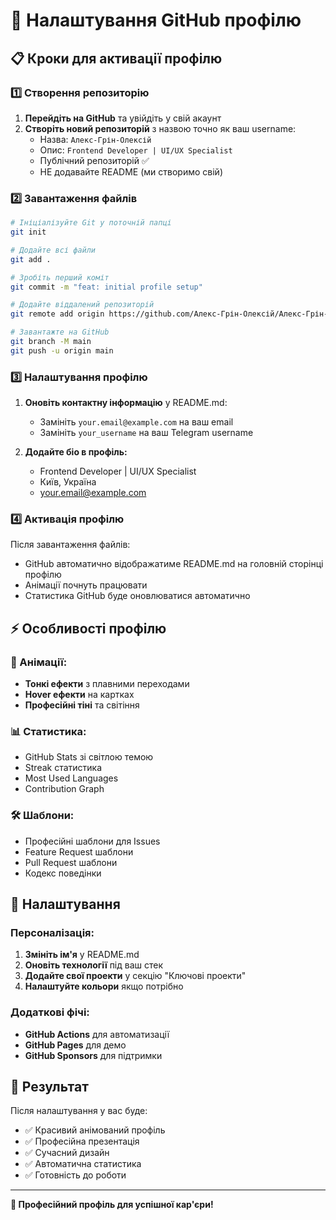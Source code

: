 # 🚀 Налаштування GitHub профілю

## 📋 Кроки для активації профілю

### 1️⃣ Створення репозиторію

1. **Перейдіть на GitHub** та увійдіть у свій акаунт
2. **Створіть новий репозиторій** з назвою точно як ваш username:
   - Назва: `Алекс-Грін-Олексій`
   - Опис: `Frontend Developer | UI/UX Specialist`
   - Публічний репозиторій ✅
   - НЕ додавайте README (ми створимо свій)

### 2️⃣ Завантаження файлів

```bash
# Ініціалізуйте Git у поточній папці
git init

# Додайте всі файли
git add .

# Зробіть перший коміт
git commit -m "feat: initial profile setup"

# Додайте віддалений репозиторій
git remote add origin https://github.com/Алекс-Грін-Олексій/Алекс-Грін-Олексій.git

# Завантажте на GitHub
git branch -M main
git push -u origin main
```

### 3️⃣ Налаштування профілю

1. **Оновіть контактну інформацію** у README.md:
   - Замініть `your.email@example.com` на ваш email
   - Замініть `your_username` на ваш Telegram username

2. **Додайте біо в профіль:**
   - Frontend Developer | UI/UX Specialist
   - Київ, Україна
   - your.email@example.com

### 4️⃣ Активація профілю

Після завантаження файлів:
- GitHub автоматично відображатиме README.md на головній сторінці профілю
- Анімації почнуть працювати
- Статистика GitHub буде оновлюватися автоматично

## ⚡ Особливості профілю

### 🎨 Анімації:
- **Тонкі ефекти** з плавними переходами
- **Hover ефекти** на картках
- **Професійні тіні** та світіння

### 📊 Статистика:
- GitHub Stats зі світлою темою
- Streak статистика
- Most Used Languages
- Contribution Graph

### 🛠️ Шаблони:
- Професійні шаблони для Issues
- Feature Request шаблони
- Pull Request шаблони
- Кодекс поведінки

## 🔧 Налаштування

### Персоналізація:
1. **Змініть ім'я** у README.md
2. **Оновіть технології** під ваш стек
3. **Додайте свої проекти** у секцію "Ключові проекти"
4. **Налаштуйте кольори** якщо потрібно

### Додаткові фічі:
- **GitHub Actions** для автоматизації
- **GitHub Pages** для демо
- **GitHub Sponsors** для підтримки

## 🎯 Результат

Після налаштування у вас буде:
- ✅ Красивий анімований профіль
- ✅ Професійна презентація
- ✅ Сучасний дизайн
- ✅ Автоматична статистика
- ✅ Готовність до роботи

---
**🎯 Професійний профіль для успішної кар'єри!** 